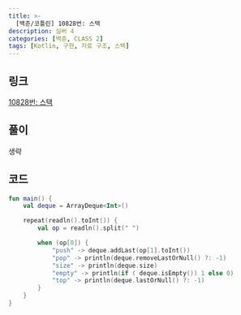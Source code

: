 ```yaml
---
title: >-
  [백준/코틀린] 10828번: 스택
description: 실버 4
categories: [백준, CLASS 2]
tags: [Kotlin, 구현, 자료 구조, 스택]
---
```


## 링크
[10828번: 스택](https://www.acmicpc.net/problem/10828)

## 풀이
생략

## 코드
```kotlin
fun main() {
    val deque = ArrayDeque<Int>()

    repeat(readln().toInt()) {
        val op = readln().split(" ")

        when (op[0]) {
            "push" -> deque.addLast(op[1].toInt())
            "pop" -> println(deque.removeLastOrNull() ?: -1)
            "size" -> println(deque.size)
            "empty" -> println(if ( deque.isEmpty()) 1 else 0)
            "top" -> println(deque.lastOrNull() ?: -1)
        }
    }
}

```
